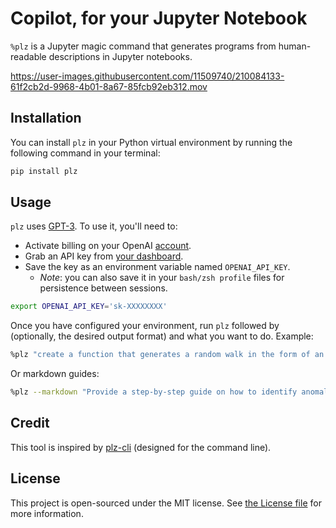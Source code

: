 # Copilot, for your Jupyter Notebook

`%plz` is a Jupyter magic command that generates programs from human-readable descriptions in Jupyter notebooks.


https://user-images.githubusercontent.com/11509740/210084133-61f2cb2d-9968-4b01-8a67-85fcb92eb312.mov


## Installation

You can install `plz` in your Python virtual environment by running the following command in your terminal:

```bash
pip install plz
```

## Usage

`plz` uses [GPT-3](https://beta.openai.com/). To use it, you'll need to:

- Activate billing on your OpenAI [account](https://beta.openai.com/account/billing/overview).
- Grab an API key from [your dashboard](https://beta.openai.com/).
- Save the key as an environment variable named `OPENAI_API_KEY`.
  - *Note*: you can also save it in your `bash/zsh profile` files for persistence between sessions.

```bash
export OPENAI_API_KEY='sk-XXXXXXXX'
```

Once you have configured your environment, run `plz` followed by (optionally, the desired output format) and what you want to do. Example:

```bash
%plz "create a function that generates a random walk in the form of an array."
```

Or markdown guides:

```bash
%plz --markdown "Provide a step-by-step guide on how to identify anomalies in a list of numbers."
```

## Credit

This tool is inspired by [plz-cli](https://github.com/m1guelpf/plz-cli) (designed for the command line).

## License

This project is open-sourced under the MIT license. See [the License file](LICENSE) for more information.
